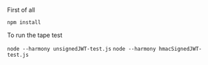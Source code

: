 First of all

`npm install`

To run the tape test

`node --harmony unsignedJWT-test.js`
`node --harmony hmacSignedJWT-test.js`

